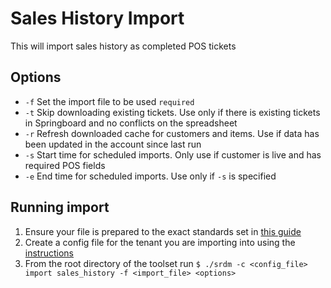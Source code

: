 # Sales History Import
This will import sales history as completed POS tickets

## Options
* `-f` Set the import file to be used `required`
* `-t` Skip downloading existing tickets. Use only if there is existing tickets in Springboard and no conflicts on the spreadsheet
* `-r` Refresh downloaded cache for customers and items. Use if data has been updated in the account since last run
* `-s` Start time for scheduled imports. Only use if customer is live and has required POS fields
* `-e` End time for scheduled imports. Use only if `-s` is specified

## Running import

1. Ensure your file is prepared to the exact standards set in [this guide](../../sales_history.md)
2. Create a config file for the tenant you are importing into using the [instructions](../README.md)
3. From the root directory of the toolset run
`$ ./srdm -c <config_file> import sales_history -f <import_file> <options>`